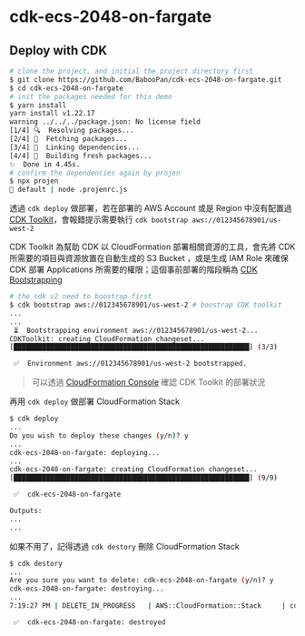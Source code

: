 # cdk-ecs-2048-on-fargate

## Deploy with CDK

```bash
# clone the project, and initial the project directory first
$ git clone https://github.com/BabooPan/cdk-ecs-2048-on-fargate.git
$ cd cdk-ecs-2048-on-fargate
# init the packages needed for this demo
$ yarn install
yarn install v1.22.17
warning ../../../package.json: No license field
[1/4] 🔍  Resolving packages...
[2/4] 🚚  Fetching packages...
[3/4] 🔗  Linking dependencies...
[4/4] 🔨  Building fresh packages...
✨  Done in 4.45s.
# confirm the dependencies again by projen
$ npx projen
👾 default | node .projenrc.js
```

透過 `cdk deploy` 做部署，若在部署的 AWS Account 或是 Region 中沒有配置過 [CDK Toolkit](https://docs.aws.amazon.com/zh_tw/cdk/latest/guide/cli.html)，會報錯提示需要執行 `cdk bootstrap aws://012345678901/us-west-2`

CDK Toolkit 為幫助 CDK 以 CloudFormation 部署相關資源的工具，會先將 CDK 所需要的項目與資源放置在自動生成的 S3 Bucket ，或是生成 IAM Role 來確保 CDK 部署 Applications 所需要的權限；這個事前部署的階段稱為 [CDK Bootstrapping](https://docs.aws.amazon.com/zh_tw/cdk/v2/guide/bootstrapping.html)

```bash
# the cdk v2 need to boostrap first
$ cdk bootstrap aws://012345678901/us-west-2 # boostrap CDK toolkit
...
...
 ⏳  Bootstrapping environment aws://012345678901/us-west-2...
CDKToolkit: creating CloudFormation changeset...
[██████████████████████████████████████████████████████████] (3/3)

 ✅  Environment aws://012345678901/us-west-2 bootstrapped.
```

> 可以透過 [CloudFormation Console](https://console.aws.amazon.com/cloudformation/) 確認 CDK Toolkit 的部署狀況

再用 `cdk deploy` 做部署 CloudFormation Stack

```bash
$ cdk deploy
...
Do you wish to deploy these changes (y/n)? y
...
cdk-ecs-2048-on-fargate: deploying...
...
cdk-ecs-2048-on-fargate: creating CloudFormation changeset...
[██████████████████████████████████████████████████████████] (9/9)

 ✅  cdk-ecs-2048-on-fargate

Outputs:
...
...
```

如果不用了，記得透過 `cdk destory` 刪除 CloudFormation Stack

```bash
$ cdk destory
...
Are you sure you want to delete: cdk-ecs-2048-on-fargate (y/n)? y
cdk-ecs-2048-on-fargate: destroying...
...
7:19:27 PM | DELETE_IN_PROGRESS   | AWS::CloudFormation::Stack     | cdk-ecs-2048-on-fargate

 ✅  cdk-ecs-2048-on-fargate: destroyed
```
